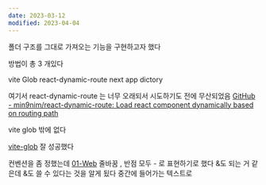 ```yaml
---
date: 2023-03-12
modified: 2023-04-04
---
```


폴더 구조를 그대로 가져오는 기능을 구현하고자 했다

방법이 총 3 개있다

vite Glob
react-dynamic-route
next app dictory

여기서 react-dynamic-route 는 너무 오래되서 시도하기도 전에 무산되었음
[GitHub - min9nim/react-dynamic-route: Load react component dynamically based on routing path](https://github.com/min9nim/react-dynamic-route)

vite glob 밖에 없다

[vite-glob](../../../work/vite/vite-glob.md)
잘 성공했다

컨벤션을 좀 정했는데 [01-Web](../../../work/web/01-Web/01-Web.md)
줄바꿈 , 반점 모두 - 로 표현하기로 했다 &도 되는 거 같은데 &도 쓸 수 있다는 것을 알게 됬다
중간에 들어가는 텍스트로
